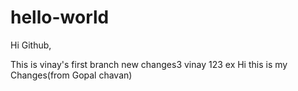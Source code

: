 # hello-world
Hi Github,

This is vinay's first branch 
new changes3
vinay 123 ex
Hi this is my Changes(from Gopal chavan)
